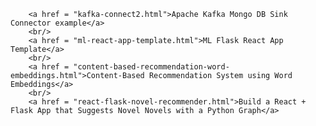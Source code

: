         <a href = "kafka-connect2.html">Apache Kafka Mongo DB Sink Connector example</a>
        <br/>
        <a href = "ml-react-app-template.html">ML Flask React App Template</a>
        <br/>
        <a href = "content-based-recommendation-word-embeddings.html">Content-Based Recommendation System using Word Embeddings</a>
        <br/>
        <a href = "react-flask-novel-recommender.html">Build a React + Flask App that Suggests Novel Novels with a Python Graph</a>